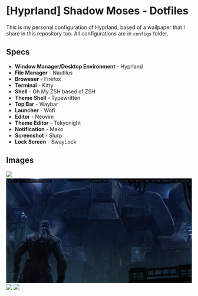 # [Hyprland] Shadow Moses - Dotfiles
This is my personal configuration of Hyprland, based of a wallpaper that I share in this repository too.
All configurations are in `configs` folder.

## Specs
- **Window Manager/Desktop Environment** - Hyprland
- **File Manager** - Nautilus
- **Broweser** - Firefox
- **Terminal** - Kitty
- **Shell** - Oh My ZSH based of ZSH
- **Theme Shell** - Typewritten
- **Top Bar** - Waybar
- **Launcher** - Wofi
- **Editor** - Neovim
- **Theme Editor** - Tokyonight
- **Notification** - Mako
- **Screenshot** - Slurp
- **Lock Screen** - SwayLock

## Images
![](/assets/images/20230603194138_1.png")
![](/assets/images/20230603194150_1.png)
![](/assets/images/20230603194228_1.png")
![](/assets/images/20230603194553_1.png")

